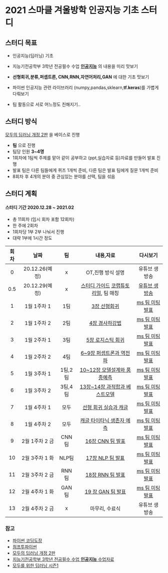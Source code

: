 # 2021 스마클 겨울방학 인공지능 기초 스터디


## 스터디 목표

- 인공지능(딥러닝) 기초 

- 지능기전공학부 3학년 전공필수 수업 [**인공지능**](https://github.com/sejongresearch/2020.Spring.AI) 의 내용을 미리 맛보기

- **선형회귀,분류,퍼셉트론, CNN,RNN,자연어처리,GAN** 에 대한 기초 맛보기

- 파이썬 인공지능 관련 라이브러리 (numpy,pandas,sklearn,**tf.keras**)를 가볍게 다뤄보기

- 팀 활동으로 서로 어느정도 친해지기.. 


## 스터디 방식
 [모두의 딥러닝 개정 2판](https://thebook.io/080228/) 을 베이스로 진행 

- **팀** 으로 진행
- 팀당 인원 **3~4명**
- 1회차에 1팀씩 주제를 맡아 같이 공부하고 (ppt,실습자료 등)자료를 만들어 발표 진행
- 발표 팀은 다른 팀들에게 퀴즈 1개씩 준비, 다른 팀은 발표 팀에게 질문 1개씩 준비  
- 8회차 후 4개의 분야 중 관심있는 분야를 선택, 팀을 섞음



## 스터디 계획
#### 스터디 기간 2020.12.28 ~ 2021.02

- 총 11회차 (임시 회차 포함 12회차)
- 한 주에 2회차 
- 1회차당 1부 2부 나눠서 진행
- 대략 1부에 1시간 정도

|회차|날짜|팀|내용,자료|다시보기|
|:---:|:---:|:---:|:---:|:---:|
0|20.12.26(예정)|x|OT,진행 방식 설명|유튜브 생방송|
0.5|20.12.29(예정)|x|[스터디 가이드](https://github.com/sejongsmarcle/2021_Winter_AiStudy/blob/main/%EC%8A%A4%ED%84%B0%EB%94%94%EC%A7%84%ED%96%89%EA%B0%80%EC%9D%B4%EB%93%9C.md)  [코랩튜토리얼](https://github.com/sejongsmarcle/2021_Winter_AiStudy/blob/main/%EC%8A%A4%ED%84%B0%EB%94%94%20%EC%9E%90%EB%A3%8C/0%ED%9A%8C%EC%B0%A8/0%ED%9A%8C%EC%B0%A8_%EC%BD%94%EB%9E%A9%ED%8A%9C%ED%86%A0%EB%A6%AC%EC%96%BC.ipynb), 팀 매칭|[유튜브 생방송](https://youtu.be/m-1VdnnI8_o)|
1|1월 1주차 1|1팀|[3장 선형회귀](https://github.com/sejongsmarcle/2021_Winter_AiStudy/tree/main/%EC%8A%A4%ED%84%B0%EB%94%94%20%EC%9E%90%EB%A3%8C/1%ED%9A%8C%EC%B0%A8)|[ms 팀 미팅 발표](https://youtu.be/1B5XqXF0aQ0)|
2|1월 1주차 2|2팀|[4장 경사하강법](https://github.com/sejongsmarcle/2021_Winter_AiStudy/tree/main/%EC%8A%A4%ED%84%B0%EB%94%94%20%EC%9E%90%EB%A3%8C/2%ED%9A%8C%EC%B0%A8)|[ms 팀 미팅 발표](https://youtu.be/DX74tQ57q8U)|
3|1월 2주차 1|3팀|[5장 로지스틱 회귀](https://github.com/sejongsmarcle/2021_Winter_AiStudy/tree/main/%EC%8A%A4%ED%84%B0%EB%94%94%20%EC%9E%90%EB%A3%8C/3%ED%9A%8C%EC%B0%A8)|[ms 팀 미팅 발표](https://youtu.be/gxFTLrgePRE)|
4|1월 2주차 2|4팀|[6~9장 퍼셉트론과 역전파](https://github.com/sejongsmarcle/2021_Winter_AiStudy/tree/main/%EC%8A%A4%ED%84%B0%EB%94%94%20%EC%9E%90%EB%A3%8C/4%ED%9A%8C%EC%B0%A8)|[ms 팀 미팅 발표](https://youtu.be/q3nutTdLePw)|
5|1월 3주차 1|1팀,2팀|[10~12장 모델설계와 품종예측](https://github.com/sejongsmarcle/2021_Winter_AiStudy/tree/main/%EC%8A%A4%ED%84%B0%EB%94%94%20%EC%9E%90%EB%A3%8C/5%ED%9A%8C%EC%B0%A8)|[ms 팀 미팅 발표](https://youtu.be/8eCWLoJREy4)|
6|1월 3주차 2|3팀,4팀|[13장~14장 과적합과 베스트모델](https://github.com/sejongsmarcle/2021_Winter_AiStudy/tree/main/%EC%8A%A4%ED%84%B0%EB%94%94%20%EC%9E%90%EB%A3%8C/6%ED%9A%8C%EC%B0%A8)|[ms 팀 미팅 발표](https://youtu.be/fv6jlUXBCLo)|
7|1월 4주차 1|모두|[선형 회귀 실습과 캐글](https://github.com/sejongsmarcle/2021_Winter_AiStudy/tree/main/%EC%8A%A4%ED%84%B0%EB%94%94%20%EC%9E%90%EB%A3%8C/7%ED%9A%8C%EC%B0%A8)|[ms 팀 미팅 발표](https://youtu.be/Z-uvs8vm-UY)|
8|1월 4주차 2|모두|[캐글 타이타닉 생존자 예측](https://github.com/sejongsmarcle/2021_Winter_AiStudy/tree/main/%EC%8A%A4%ED%84%B0%EB%94%94%20%EC%9E%90%EB%A3%8C/8%ED%9A%8C%EC%B0%A8)|[ms 팀 미팅 발표](https://youtu.be/1tIFsMZ4n-4)|
9|2월 1주차 2 금|CNN 팀|[16장 CNN 팀 발표](https://github.com/sejongsmarcle/2021_Winter_AiStudy/tree/main/%EC%8A%A4%ED%84%B0%EB%94%94%20%EC%9E%90%EB%A3%8C/9%ED%9A%8C%EC%B0%A8)|[ms 팀 미팅 발표](https://youtu.be/NKcgHABJV4I)|
10|2월 3주차 1 화|NLP팀|[17장 NLP 팀 발표](https://github.com/sejongsmarcle/2021_Winter_AiStudy/tree/main/%EC%8A%A4%ED%84%B0%EB%94%94%20%EC%9E%90%EB%A3%8C/10%ED%9A%8C%EC%B0%A8)|[ms 팀 미팅 발표](https://youtu.be/mKEKO01d0IU)|
11|2월 3주차 2 금|RNN팀|[18장 RNN 팀 발표](https://github.com/sejongsmarcle/2021_Winter_AiStudy/tree/main/%EC%8A%A4%ED%84%B0%EB%94%94%20%EC%9E%90%EB%A3%8C/11%ED%9A%8C%EC%B0%A8)|[ms 팀 미팅 발표](https://youtu.be/Qjbca9uE5dc)|
12|2월 4주차 1 화|GAN 팀|[19 장 GAN 팀 발표](https://github.com/sejongsmarcle/2021_Winter_AiStudy/tree/main/%EC%8A%A4%ED%84%B0%EB%94%94%20%EC%9E%90%EB%A3%8C/12%ED%9A%8C%EC%B0%A8)|[ms 팀 미팅 발표](https://youtu.be/ycQZslRj3HA)|
13|2월 4주차 2 금|x| 마무리, 수료식|유튜브 생방송|


### 참고
- [파이썬 코딩도장](https://dojang.io/course/view.php?id=7)
- [점프투파이썬](https://wikidocs.net/book/1)
- [모두의 딥러닝 개정 2판](https://thebook.io/080228/)
- [지능기전공학부 3학년 전공필수 수업 **인공지능** 수업자료](https://github.com/sejongresearch/2020.Spring.AI)
- [모두를 위한 딥러닝 시즌1](https://youtube.com/playlist?list=PLlMkM4tgfjnLSOjrEJN31gZATbcj_MpUm)
